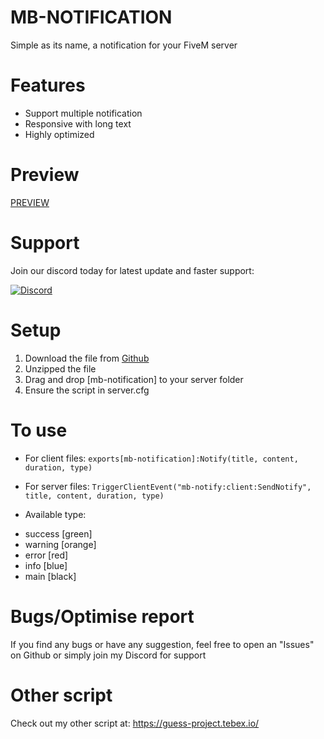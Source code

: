 # MB-NOTIFICATION
Simple as its name, a notification for your FiveM server

# Features
- Support multiple notification
- Responsive with long text
- Highly optimized

# Preview
[PREVIEW](https://youtu.be/eiXpnMzWvMM)

# Support
Join our discord today for latest update and faster support:

[![Discord](https://dcbadge.vercel.app/api/server/MkXfmb2M2V)](https://discord.gg/MkXfmb2M2V)

# Setup
1. Download the file from [Github](https://github.com/Edvo1901/mb-notification)
2. Unzipped the file
3. Drag and drop [mb-notification] to your server folder
4. Ensure the script in server.cfg

# To use
- For client files:
```exports[mb-notification]:Notify(title, content, duration, type)```

- For server files:
```TriggerClientEvent("mb-notify:client:SendNotify", title, content, duration, type)```

- Available type:
+ success [green]
+ warning [orange]
+ error [red]
+ info [blue]
+ main [black]

# Bugs/Optimise report
If you find any bugs or have any suggestion, feel free to open an "Issues" on Github or simply join my Discord for support

# Other script
Check out my other script at: https://guess-project.tebex.io/